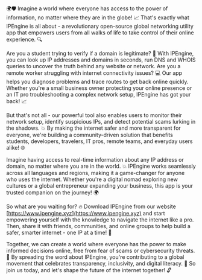 🌍🛡️ Imagine a world where everyone has access to the power of information, no matter where they are in the globe! 📈 That's exactly what IPEngine is all about - a revolutionary open-source global networking utility app that empowers users from all walks of life to take control of their online experience. 🔍

Are you a student trying to verify if a domain is legitimate? 🤔 With IPEngine, you can look up IP addresses and domains in seconds, run DNS and WHOIS queries to uncover the truth behind any website or network. Are you a remote worker struggling with internet connectivity issues? 💻 Our app helps you diagnose problems and trace routes to get back online quickly. Whether you're a small business owner protecting your online presence or an IT pro troubleshooting a complex network setup, IPEngine has got your back! 📈

But that's not all - our powerful tool also enables users to monitor their network setup, identify suspicious IPs, and detect potential scams lurking in the shadows. 💥 By making the internet safer and more transparent for everyone, we're building a community-driven solution that benefits students, developers, travelers, IT pros, remote teams, and everyday users alike! 🌐

Imagine having access to real-time information about any IP address or domain, no matter where you are in the world. 💥 IPEngine works seamlessly across all languages and regions, making it a game-changer for anyone who uses the internet. Whether you're a digital nomad exploring new cultures or a global entrepreneur expanding your business, this app is your trusted companion on the journey! 🌍

So what are you waiting for? 🔥 Download IPEngine from our website [https://www.ipengine.xyz](https://www.ipengine.xyz) and start empowering yourself with the knowledge to navigate the internet like a pro. Then, share it with friends, communities, and online groups to help build a safer, smarter internet - one IP at a time! 🚀

Together, we can create a world where everyone has the power to make informed decisions online, free from fear of scams or cybersecurity threats. 💪 By spreading the word about IPEngine, you're contributing to a global movement that celebrates transparency, inclusivity, and digital literacy. 🌈 So join us today, and let's shape the future of the internet together! 🔓